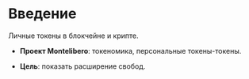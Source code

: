 # Введение

Личные токены в блокчейне и крипте.

- **Проект Montelibero**: токеномика, персональные токены-токены.

- **Цель**: показать расширение свобод.